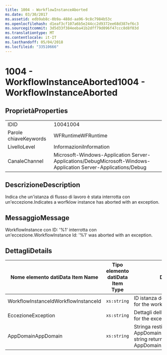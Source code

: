 ```yaml
---
title: 1004 - WorkflowInstanceAborted
ms.date: 03/30/2017
ms.assetid: edb9ab8c-0b9a-488d-aa96-9c8c7984b53c
ms.openlocfilehash: d1eaf3cf107a6b5e244cc2d9372ee68d387ef6c3
ms.sourcegitcommit: 3d5d33f384eeba41b2dff79d096f47ccc8d8f03d
ms.translationtype: MT
ms.contentlocale: it-IT
ms.lasthandoff: 05/04/2018
ms.locfileid: "33510666"
---
```

# <a name="1004---workflowinstanceaborted"></a><span data-ttu-id="67b3e-102">1004 - WorkflowInstanceAborted</span><span class="sxs-lookup"><span data-stu-id="67b3e-102">1004 - WorkflowInstanceAborted</span></span>
## <a name="properties"></a><span data-ttu-id="67b3e-103">Proprietà</span><span class="sxs-lookup"><span data-stu-id="67b3e-103">Properties</span></span>  
  
|||  
|-|-|  
|<span data-ttu-id="67b3e-104">ID</span><span class="sxs-lookup"><span data-stu-id="67b3e-104">ID</span></span>|<span data-ttu-id="67b3e-105">1004</span><span class="sxs-lookup"><span data-stu-id="67b3e-105">1004</span></span>|  
|<span data-ttu-id="67b3e-106">Parole chiave</span><span class="sxs-lookup"><span data-stu-id="67b3e-106">Keywords</span></span>|<span data-ttu-id="67b3e-107">WFRuntime</span><span class="sxs-lookup"><span data-stu-id="67b3e-107">WFRuntime</span></span>|  
|<span data-ttu-id="67b3e-108">Livello</span><span class="sxs-lookup"><span data-stu-id="67b3e-108">Level</span></span>|<span data-ttu-id="67b3e-109">Informazioni</span><span class="sxs-lookup"><span data-stu-id="67b3e-109">Information</span></span>|  
|<span data-ttu-id="67b3e-110">Canale</span><span class="sxs-lookup"><span data-stu-id="67b3e-110">Channel</span></span>|<span data-ttu-id="67b3e-111">Microsoft-Windows-Application Server-Applications/Debug</span><span class="sxs-lookup"><span data-stu-id="67b3e-111">Microsoft-Windows-Application Server-Applications/Debug</span></span>|  
  
## <a name="description"></a><span data-ttu-id="67b3e-112">Descrizione</span><span class="sxs-lookup"><span data-stu-id="67b3e-112">Description</span></span>  
 <span data-ttu-id="67b3e-113">Indica che un'istanza di flusso di lavoro è stata interrotta con un'eccezione.</span><span class="sxs-lookup"><span data-stu-id="67b3e-113">Indicates a worfklow instance has aborted with an exception.</span></span>  
  
## <a name="message"></a><span data-ttu-id="67b3e-114">Messaggio</span><span class="sxs-lookup"><span data-stu-id="67b3e-114">Message</span></span>  
 <span data-ttu-id="67b3e-115">WorkflowInstance con ID: '%1' interrotta con un'eccezione.</span><span class="sxs-lookup"><span data-stu-id="67b3e-115">WorkflowInstance Id: '%1' was aborted with an exception.</span></span>  
  
## <a name="details"></a><span data-ttu-id="67b3e-116">Dettagli</span><span class="sxs-lookup"><span data-stu-id="67b3e-116">Details</span></span>  
  
|<span data-ttu-id="67b3e-117">Nome elemento dati</span><span class="sxs-lookup"><span data-stu-id="67b3e-117">Data Item Name</span></span>|<span data-ttu-id="67b3e-118">Tipo elemento dati</span><span class="sxs-lookup"><span data-stu-id="67b3e-118">Data Item Type</span></span>|<span data-ttu-id="67b3e-119">Descrizione</span><span class="sxs-lookup"><span data-stu-id="67b3e-119">Description</span></span>|  
|--------------------|--------------------|-----------------|  
|<span data-ttu-id="67b3e-120">WorkflowInstanceId</span><span class="sxs-lookup"><span data-stu-id="67b3e-120">WorkflowInstanceId</span></span>|`xs:string`|<span data-ttu-id="67b3e-121">ID istanza del flusso di lavoro.</span><span class="sxs-lookup"><span data-stu-id="67b3e-121">The instance id for the workflow</span></span>|  
|<span data-ttu-id="67b3e-122">Eccezione</span><span class="sxs-lookup"><span data-stu-id="67b3e-122">Exception</span></span>|`xs:string`|<span data-ttu-id="67b3e-123">Dettagli dell'eccezione.</span><span class="sxs-lookup"><span data-stu-id="67b3e-123">The exception details for the exception</span></span>|  
|<span data-ttu-id="67b3e-124">AppDomain</span><span class="sxs-lookup"><span data-stu-id="67b3e-124">AppDomain</span></span>|`xs:string`|<span data-ttu-id="67b3e-125">Stringa restituita da AppDomain.CurrentDomain.FriendlyName.</span><span class="sxs-lookup"><span data-stu-id="67b3e-125">The string returned by AppDomain.CurrentDomain.FriendlyName.</span></span>|

